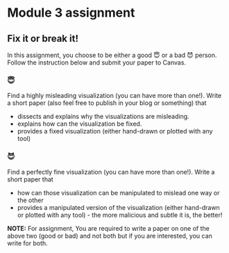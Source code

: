 # Module 3 assignment

## Fix it or break it!

In this assignment, you choose to be either a good 😇 or a bad 😈 person. Follow the instruction below and submit your paper to Canvas.  

### 😇

Find a highly misleading visualization (you can have more than one!). Write a short paper (also feel free to publish in your blog or something) that 

- dissects and explains why the visualizations are misleading. 
- explains how can the visualization be fixed. 
- provides a fixed visualization (either hand-drawn or plotted with any tool)

### 😈 

Find a perfectly fine visualization (you can have more than one!). Write a short paper that 

- how can those visualization can be manipulated to mislead one way or the other
- provides a manipulated version of the visualization (either hand-drawn or plotted with any tool) - the more malicious and subtle it is, the better!

**NOTE:** For assignment, You are required to write a paper on one of the above two (good or bad) and not both but if you are interested, you can write for both.
